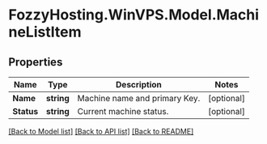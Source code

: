 # FozzyHosting.WinVPS.Model.MachineListItem
## Properties

Name | Type | Description | Notes
------------ | ------------- | ------------- | -------------
**Name** | **string** | Machine name and primary Key. | [optional] 
**Status** | **string** | Current machine status. | [optional] 

[[Back to Model list]](../README.md#documentation-for-models) [[Back to API list]](../README.md#documentation-for-api-endpoints) [[Back to README]](../README.md)

